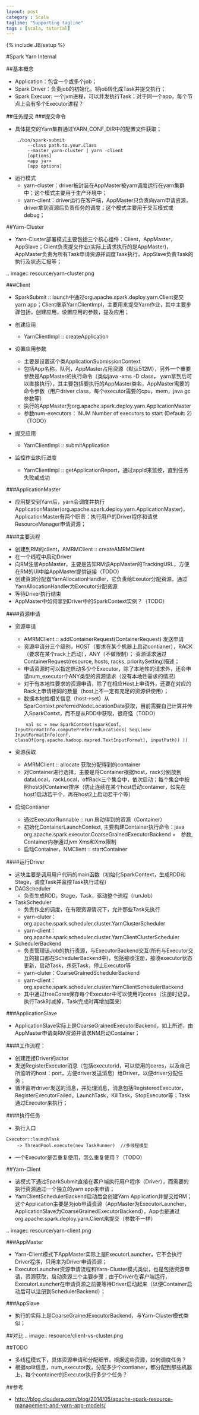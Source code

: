 ```yaml
---
layout: post
category : Scala
tagline: "Supporting tagline"
tags : [scala, tutorial]
---
```

{% include JB/setup %}

#Spark Yarn Internal

##基本概念
* Application：包含一个或多个job；
* Spark Driver：负责job的初始化，将job转化成Task并提交执行；
* Spark Execuor: 一个jvm进程，可以并发执行Task；对于同一个app，每个节点上会有多个Executor进程？

##任务提交
###提交命令
* 具体提交的Yarn集群通过YARN_CONF_DIR中的配置文件获取；

```
    ./bin/spark-submit
        --class path.to.your.Class
        --master yarn-cluster | yarn -client
        [options]
        <app jar>
        [app options]
```

* 运行模式
    - yarn-cluster：driver被封装在AppMaster被yarn调度运行在yarn集群中；这个模式主要用于生产环境中；
    - yarn-client：driver运行在客户端，AppMaster只负责向yarn申请资源，driver拿到资源后负责任务的调度；这个模式主要用于交互模式或debug；


##Yarn-Cluster
* Yarn-Cluster部署模式主要包括三个核心组件：Client，AppMaster，AppSlave；Client负责提交作业(实际上请求执行的是AppMaster)，AppMaster负责为所有Task申请资源并调度Task执行，AppSlave负责Task的执行及状态汇报等；

.. image:: resource/yarn-cluster.png


###Client
* SparkSubmit :: launch中通过org.apache.spark.deploy.yarn.Client提交yarn app；Client继承YarnClientImpl，主要用来提交Yarn作业，其中主要步骤包括，创建应用，设置应用的参数，提及应用；

* 创建应用
    - YarnClientImpl :: createApplication

* 设置应用参数
    - 主要是设置这个类ApplicationSubmissionContext
    - 包括App名称，队列，AppMaster占用资源（默认512M），另外一个重要参数是AppMaster的执行命令（类似java -xms -D class， yarn拿到后可以直接执行），其主要包括要执行的AppMaster类名，AppMaster需要的命令参数（用户driver class，每个executor需要的cpu，mem，java gc参数等）
    - 执行的AppMaster为org.apache.spark.deploy.yarn.ApplicationMaster
    - 参数num-executors： NUM Number of executors to start (Default: 2)   （TODO）

* 提交应用
    - YarnClientImpl :: submitApplication

* 监控作业执行进度
    - YarnClientImpl :: getApplicationReport，通过appId来监控，直到任务失败或成功

###ApplicationMaster
* 应用提交到Yarn后，yarn会调度并执行ApplicationMaster(org.apache.spark.deploy.yarn.ApplicationMaster)，ApplicationMaster有两个职责：执行用户的Driver程序和请求ResourceManager申请资源；

####主要流程
* 创建到RM的client，AMRMClient :: createAMRMClient
* 在一个线程中启动Driver
* 向RM注册AppMaster，主要是告知RM该AppMaster的TrackingURL，方便在RM的UI中给AppMaster提供链接（TODO）
* 创建资源分配器YarnAllocationHandler，它负责给Exeutor分配资源，通过YarnAllocationHandler为Executor分配资源
* 等待Driver执行结束
* AppMaster中如何拿到Driver中的SparkContext实例？（TODO）

####资源申请
* 资源申请
    - AMRMClient :: addContainerRequest(ContainerRequest)  发送申请
    - 资源申请分三个级别，HOST（要求在某个机器上启动contianer），RACK（要求在某个rack上启动），ANY（不做限制）；    资源请求通过ContainerRequest(resource, hosts, racks, prioritySetting)描述；
    - 申请资源时可以指定启动多少个Executor，除了本地性的请求外，还会申请num_executor个ANY类型的资源请求（没有本地性需求的情况）
    - 对于有本地性要求的资源申请，除了在相应Host上申请外，还要在对应的Rack上申请相同的数量（host上不一定有充足的资源供使用）；
    - 数据本地性相关信息（host->set<Split>）从SparContext.preferredNodeLocationData获取，目前需要自己计算并传入SparkContxt，而不是从RDD中获取，很奇怪（TODO）
    ```
        val sc = new SparkContext(sparkConf, InputFormatInfo.computePreferredLocations( Seq\(new InputFormatInfo(conf, classOf[org.apache.hadoop.mapred.TextInputFormat], inputPath)) ))
    ```

* 资源获取
     - AMRMClient  :: allocate  获取分配得到的container
     - 对Container进行选择，主要是将Container根据host，rack分别放到dataLocal，rackLocal，offRack三个集合中，依次启动；每个集合中按照host对Container排序（防止连续在某个host启动container，如先在host1启动若干个，再在host2上启动若干个等）

* 启动Contianer
    - 通过ExecutorRunnable :: run 启动得到的资源（Container）
    - 初始化ContainerLaunchContext, 主要构建Container执行命令：java  org.apache.spark.executor.CoarseGrainedExecutorBackend  +　参数, Container内存通过jvm Xms和Xmx限制
    - 启动Container，NMClient :: startContainer

####运行Driver
* 这块主要是调用用户代码的main函数（初始化SparkContext，生成RDD和Stage，调度Task并监控Task执行过程）
* DAGScheduler
    - 负责生成RDD，Stage，Task，驱动整个流程（runJob）
* TaskScheduler
    - 负责作业的调度，在有限资源情况下，允许那些Task先执行
    - yarn-cluter：org.apache.spark.scheduler.cluster.YarnClusterScheduler
    - yarn-client：org.apache.spark.scheduler.cluster.YarnClientClusterScheduler
* SchedulerBackend
    - 负责管理该Job的执行资源，与ExecutorBackend交互(所有与Executor交互的接口都在SchedulerBackend中)，包括接收注册，接收executor状态更新，启动Task，杀死Task，停止Executor等
    - yarn-cluter：CoarseGrainedSchedulerBackend
    - yarn-client：org.apache.spark.scheduler.cluster.YarnClientSchedulerBackend
    - 其中通过freeCores保存每个Executor中可以使用的cores（注册时记录，执行Task时减掉，Task完成时再增加回来）

###ApplicationSlave
* ApplicationSlave实际上是CoarseGrainedExecutorBackend，如上所述，由AppMaster申请向RM资源并请求NM启动Container；

####工作流程：
* 创建连接Driver的actor
* 发送RegisterExecutor消息（包括executorid，可以使用的cores，以及自己所监听的host：port，方便driver发送消息）给Driver，以便driver分配任务；
* 循环监听driver发送的消息，并处理消息，消息包括RegisteredExecutor，RegisterExecutorFailed，LaunchTask，KillTask，StopExecutor等；Task通过Executor来执行；

####执行任务
* 执行入口
```
Executor::launchTask
    -> ThreadPool.execute(new TaskRunner)  //多线程模型
```
* 一个Executor是否重复使用，怎么重复使用？（TODO）


##Yarn-Client
* 该模式下通过SparkSubmit直接在客户端执行用户程序（Driver），而需要的执行资源通过一个独立的yarn app来申请；
* YarnClientSchedulerBackend启动后会创建Yarn Application并提交给RM；这个Application主要是为job申请资源（AppMaster为ExecutorLauncher，ApplicationSlave为CoarseGrainedExecutorBackend），App也是通过org.apache.spark.deploy.yarn.Client来提交（参数不一样）

.. image:: resource/yarn-client.png


###AppMaster
* Yarn-Client模式下AppMaster实际上是ExecutorLauncher，它不会执行Driver程序，只用来为Driver申请资源；
* ExecutorLauncher资源申请流程和Yarn-Cluster模式类似，也是包括资源申请，资源获取，启动资源三个主要步骤；由于Driver在客户端运行，ExecutorLauncher在申请资源之前要等待Driver启动起来（以便Container启动后可以注册到SchedulerBackend）；

###AppSlave
* 执行的实际上是CoarseGrainedExecutorBackend，与Yarn-Cluster模式类似；

##对比
.. image:: resource/client-vs-cluster.png


##TODO
* 多线程模式下，具体资源申请和分配细节，根据这些资源，如何调度任务？
* 根据split信息，num_executor数，分配多少个contianer，都分配到那些机器上，每个container的Executor执行多少个任务？

##参考
* http://blog.cloudera.com/blog/2014/05/apache-spark-resource-management-and-yarn-app-models/

